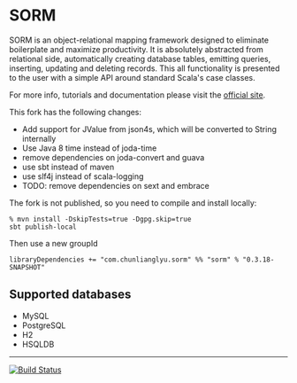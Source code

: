 # SORM

SORM is an object-relational mapping framework designed to eliminate boilerplate and maximize productivity. 
It is absolutely abstracted from relational side, automatically creating database tables,
  emitting queries, inserting, updating and deleting records. 
This all functionality is presented to the user with a simple API around standard Scala's case classes. 

For more info, tutorials and documentation please visit the [official site](http://sorm-framework.org).

This fork has the following changes:

- Add support for JValue from json4s, which will be converted to String internally
- Use Java 8 time instead of joda-time
- remove dependencies on joda-convert and guava
- use sbt instead of maven
- use slf4j instead of scala-logging
- TODO: remove dependencies on sext and embrace


The fork is not published, so you need to compile and install locally:

    % mvn install -DskipTests=true -Dgpg.skip=true
    sbt publish-local
    
Then use a new groupId
    
    libraryDependencies += "com.chunlianglyu.sorm" %% "sorm" % "0.3.18-SNAPSHOT"

## Supported databases

* MySQL
* PostgreSQL
* H2
* HSQLDB

---

[![Build Status](https://travis-ci.org/cllu/sorm.svg?branch=master)](https://travis-ci.org/cllu/sorm)
